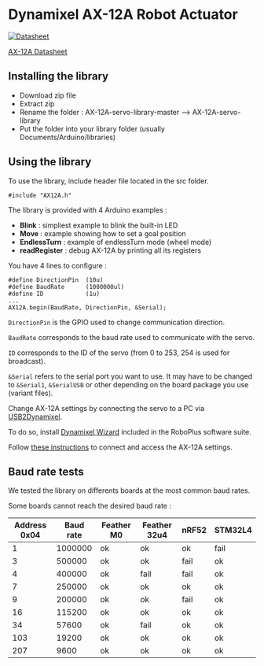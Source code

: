 # Dynamixel AX-12A Robot Actuator

[![Datasheet](https://static.generation-robots.com/3053/dynamixel-ax-12a-servomotor.jpg)](http://www.trossenrobotics.com/images/productdownloads/AX-12(English).pdf)

[AX-12A Datasheet][Datasheet]

## Installing the library
- Download zip file
- Extract zip
- Rename the folder : AX-12A-servo-library-master --> AX-12A-servo-library
- Put the folder into your library folder (usually Documents/Arduino/libraries)

## Using the library
To use the library, include header file located in the src folder.

```
#include "AX12A.h"
```

The library is provided with 4 Arduino examples :
- **Blink** : simpliest example to blink the built-in LED
- **Move** : example showing how to set a goal position
- **EndlessTurn** : example of endlessTurn mode (wheel mode)
- **readRegister** : debug AX-12A by printing all its registers

You have 4 lines to configure :
```
#define DirectionPin  (10u)
#define BaudRate      (1000000ul)
#define ID            (1u)
...
AX12A.begin(BaudRate, DirectionPin, &Serial);
```

`DirectionPin` is the GPIO used to change communication direction.

`BaudRate` corresponds to the baud rate used to communicate with the servo.

`ID` corresponds to the ID of the servo (from 0 to 253, 254 is used for broadcast).

`&Serial` refers to the serial port you want to use. It may have to be changed to `&Serial1`, `&SerialUSB` or other depending on the board package you use (variant files).


Change AX-12A settings by connecting the servo to a PC via [USB2Dynamixel][USB2DXL].

To do so, install [Dynamixel Wizard][RoboPlus] included in the RoboPlus software suite.

Follow [these instructions][Dynamixel Wizard] to connect and access the AX-12A settings.

## Baud rate tests

We tested the library on differents boards at the most common baud rates.

Some boards cannot reach the desired baud rate :

| Address 0x04 | Baud rate | Feather M0 | Feather 32u4 | nRF52 | STM32L4 |
| ------------ | --------- | ---------- | ------------ | ----- | ------- | 
| 1	           | 1000000   | ok         | ok           | ok    | fail    |
| 3            | 500000    | ok         | ok           | fail  | ok      |
| 4            | 400000    | ok         | fail         | fail  | ok      |
| 7            | 250000    | ok         | ok           | ok    | ok      |
| 9            | 200000    | ok         | ok           | fail  | ok      |
| 16           | 115200    | ok         | ok           | ok    | ok      |
| 34           | 57600     | ok         | fail         | ok    | ok      |
| 103          | 19200     | ok         | ok           | ok    | ok      |
| 207          | 9600      | ok         | ok           | ok    | ok      |



[USB2DXL]: <http://support.robotis.com/en/product/auxdevice/interface/usb2dxl_manual.htm>
[RoboPlus]: <http://en.robotis.com/BlueAD/board.php?bbs_id=downloads&scate=SOFTWARE>
[Dynamixel Wizard]: <http://support.robotis.com/en/software/roboplus/dynamixel_monitor.htm>
[Datasheet]: <http://www.trossenrobotics.com/images/productdownloads/AX-12(English).pdf>

